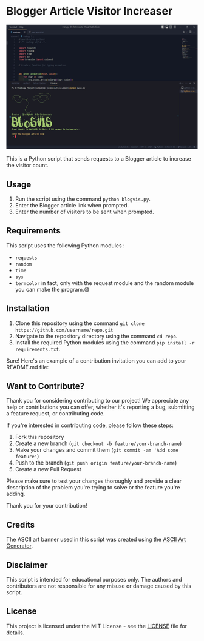 # Blogger Article Visitor Increaser

<p align="center">
  <img src="Screenshots.jpg" alt="alt text">
</p>

This is a Python script that sends requests to a Blogger article to increase the
visitor count.

## Usage

1. Run the script using the command `python blogvis.py`.
2. Enter the Blogger article link when prompted.
3. Enter the number of visitors to be sent when prompted.

## Requirements

This script uses the following Python modules :

- `requests`
- `random`
- `time`
- `sys`
- `termcolor` in fact, only with the request module and the random module you
  can make the program.😅

## Installation

1. Clone this repository using the command
   `git clone https://github.com/username/repo.git`
2. Navigate to the repository directory using the command `cd repo`.
3. Install the required Python modules using the command
   `pip install -r requirements.txt`.

Sure! Here's an example of a contribution invitation you can add to your
README.md file:

## Want to Contribute?

Thank you for considering contributing to our project! We appreciate any help or
contributions you can offer, whether it's reporting a bug, submitting a feature
request, or contributing code.

If you're interested in contributing code, please follow these steps:

1. Fork this repository
2. Create a new branch (`git checkout -b feature/your-branch-name`)
3. Make your changes and commit them (`git commit -am 'Add some feature'`)
4. Push to the branch (`git push origin feature/your-branch-name`)
5. Create a new Pull Request

Please make sure to test your changes thoroughly and provide a clear description
of the problem you're trying to solve or the feature you're adding.

Thank you for your contribution!

## Credits

The ASCII art banner used in this script was created using the
[ASCII Art Generator](https://patorjk.com/software/taag/).

## Disclaimer

This script is intended for educational purposes only. The authors and
contributors are not responsible for any misuse or damage caused by this script.

## License

This project is licensed under the MIT License - see the
[LICENSE](https://github.com/De-Technocrats/blogvis/blob/main/LICENSE) file for
details.
